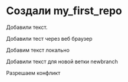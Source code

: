 ﻿# Создали my_first_repo

Добавили текст.

Добавили тест через веб браузер

Добавим текст локально

Добавили текст для новой ветки newbranch

Разрешаем конфликт
